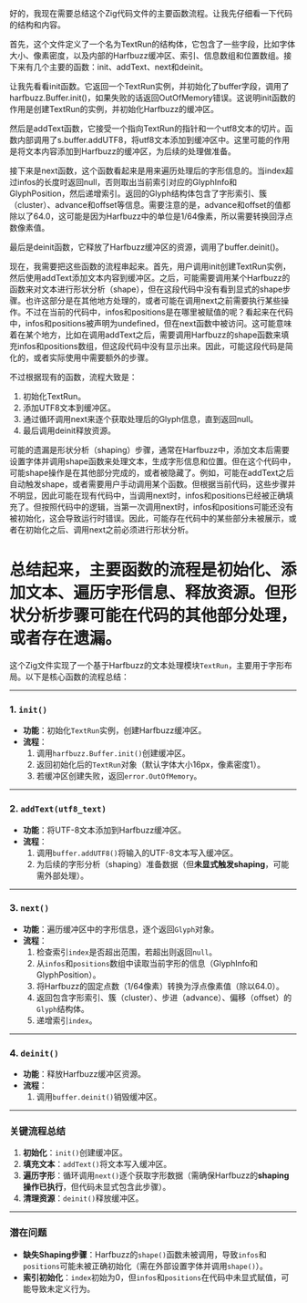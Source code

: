 好的，我现在需要总结这个Zig代码文件的主要函数流程。让我先仔细看一下代码的结构和内容。

首先，这个文件定义了一个名为TextRun的结构体，它包含了一些字段，比如字体大小、像素密度，以及内部的Harfbuzz缓冲区、索引、信息数组和位置数组。接下来有几个主要的函数：init、addText、next和deinit。

让我先看看init函数。它返回一个TextRun实例，并初始化了buffer字段，调用了harfbuzz.Buffer.init()，如果失败的话返回OutOfMemory错误。这说明init函数的作用是创建TextRun的实例，并初始化Harfbuzz的缓冲区。

然后是addText函数，它接受一个指向TextRun的指针和一个utf8文本的切片。函数内部调用了s.buffer.addUTF8，将utf8文本添加到缓冲区中。这里可能的作用是将文本内容添加到Harfbuzz的缓冲区，为后续的处理做准备。

接下来是next函数，这个函数看起来是用来遍历处理后的字形信息的。当index超过infos的长度时返回null，否则取出当前索引对应的GlyphInfo和GlyphPosition，然后递增索引。返回的Glyph结构体包含了字形索引、簇（cluster）、advance和offset等信息。需要注意的是，advance和offset的值都除以了64.0，这可能是因为Harfbuzz中的单位是1/64像素，所以需要转换回浮点数像素值。

最后是deinit函数，它释放了Harfbuzz缓冲区的资源，调用了buffer.deinit()。

现在，我需要把这些函数的流程串起来。首先，用户调用init创建TextRun实例，然后使用addText添加文本内容到缓冲区。之后，可能需要调用某个Harfbuzz的函数来对文本进行形状分析（shape），但在这段代码中没有看到显式的shape步骤。也许这部分是在其他地方处理的，或者可能在调用next之前需要执行某些操作。不过在当前的代码中，infos和positions是在哪里被赋值的呢？看起来在代码中，infos和positions被声明为undefined，但在next函数中被访问。这可能意味着在某个地方，比如在调用addText之后，需要调用Harfbuzz的shape函数来填充infos和positions数组，但这段代码中没有显示出来。因此，可能这段代码是简化的，或者实际使用中需要额外的步骤。

不过根据现有的函数，流程大致是：

1. 初始化TextRun。
2. 添加UTF8文本到缓冲区。
3. 通过循环调用next来逐个获取处理后的Glyph信息，直到返回null。
4. 最后调用deinit释放资源。

可能的遗漏是形状分析（shaping）步骤，通常在Harfbuzz中，添加文本后需要设置字体并调用shape函数来处理文本，生成字形信息和位置。但在这个代码中，可能shape操作是在其他部分完成的，或者被隐藏了。例如，可能在addText之后自动触发shape，或者需要用户手动调用某个函数。但根据当前代码，这些步骤并不明显，因此可能在现有代码中，当调用next时，infos和positions已经被正确填充了。但按照代码中的逻辑，当第一次调用next时，infos和positions可能还没有被初始化，这会导致运行时错误。因此，可能存在代码中的某些部分未被展示，或者在初始化之后、调用next之前必须进行形状分析。

总结起来，主要函数的流程是初始化、添加文本、遍历字形信息、释放资源。但形状分析步骤可能在代码的其他部分处理，或者存在遗漏。
================================================
这个Zig文件实现了一个基于Harfbuzz的文本处理模块`TextRun`，主要用于字形布局。以下是核心函数的流程总结：

---

### **1. `init()`**
- **功能**：初始化`TextRun`实例，创建Harfbuzz缓冲区。
- **流程**：
  1. 调用`harfbuzz.Buffer.init()`创建缓冲区。
  2. 返回初始化后的`TextRun`对象（默认字体大小16px，像素密度1）。
  3. 若缓冲区创建失败，返回`error.OutOfMemory`。

---

### **2. `addText(utf8_text)`**
- **功能**：将UTF-8文本添加到Harfbuzz缓冲区。
- **流程**：
  1. 调用`buffer.addUTF8()`将输入的UTF-8文本写入缓冲区。
  2. 为后续的字形分析（shaping）准备数据（但**未显式触发shaping**，可能需外部处理）。

---

### **3. `next()`**
- **功能**：遍历缓冲区中的字形信息，逐个返回`Glyph`对象。
- **流程**：
  1. 检查索引`index`是否超出范围，若超出则返回`null`。
  2. 从`infos`和`positions`数组中读取当前字形的信息（GlyphInfo和GlyphPosition）。
  3. 将Harfbuzz的固定点数（1/64像素）转换为浮点像素值（除以64.0）。
  4. 返回包含字形索引、簇（cluster）、步进（advance）、偏移（offset）的`Glyph`结构体。
  5. 递增索引`index`。

---

### **4. `deinit()`**
- **功能**：释放Harfbuzz缓冲区资源。
- **流程**：
  1. 调用`buffer.deinit()`销毁缓冲区。

---

### **关键流程总结**
1. **初始化**：`init()`创建缓冲区。
2. **填充文本**：`addText()`将文本写入缓冲区。
3. **遍历字形**：循环调用`next()`逐个获取字形数据（需确保Harfbuzz的**shaping操作已执行**，但代码未显式包含此步骤）。
4. **清理资源**：`deinit()`释放缓冲区。

---

### **潜在问题**
- **缺失Shaping步骤**：Harfbuzz的`shape()`函数未被调用，导致`infos`和`positions`可能未被正确初始化（需在外部设置字体并调用`shape()`）。
- **索引初始化**：`index`初始为0，但`infos`和`positions`在代码中未显式赋值，可能导致未定义行为。